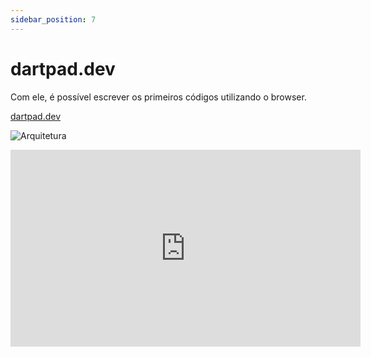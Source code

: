 ```yaml
---
sidebar_position: 7
---
```


# dartpad.dev

Com ele, é possível escrever os primeiros códigos utilizando o browser.

[dartpad.dev](http://dartpad.dev/)

![Arquitetura](/img/dartpad.dev.png)

<div class="video-container">
<iframe width="560" height="315" src="https://www.youtube.com/embed/rgI3CgvTpu8" title="YouTube video player" frameborder="0" allow="accelerometer; autoplay; clipboard-write; encrypted-media; gyroscope; picture-in-picture" allowfullscreen></iframe>
</div>